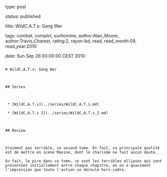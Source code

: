 type: post
status: published
title: WildC.A.T.s: Gang War
tags:  combat,  complot,  surhomme, author:Alan_Moore, author:Travis_Charest, rating:2, rayon-bd, read, read_month:09, read_year:2010
date: Sun Sep 26 00:00:00 CEST 2010
~~~~~~
# WildC.A.T.s: Gang War

## Series

 * [WildC.A.T.s](../series/WildC.A.T.s.md)
 * [WildC.A.T.s I](../series/WildC.A.T.s_I.md)

## Review

Vraiment pas terrible, ce second tome. En fait, sa principale qualité est de mettre en scène Maxine, dont le charisme ne fait aucun doute.  
En fait, le pire dans ce tome, ce sont les terribles ellipses qui sont présentées initiallement entre chaque chapitre, où on a quasiment l'impression que toute l'action se déroule hors-cadre.